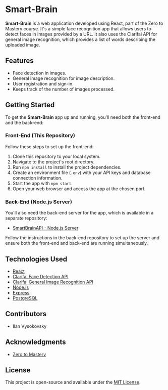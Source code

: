 # Smart-Brain

**Smart-Brain** is a web application developed using React, part of the Zero to Mastery course. It's a simple face recognition app that allows users to detect faces in images provided by a URL. It also uses the Clarifai API for general image recognition, which provides a list of words describing the uploaded image.

## Features

- Face detection in images.
- General image recognition for image description.
- User registration and sign-in.
- Keeps track of the number of images processed.

## Getting Started

To get the **Smart-Brain** app up and running, you'll need both the front-end and the back-end:

### Front-End (This Repository)

Follow these steps to set up the front-end:

1. Clone this repository to your local system.
2. Navigate to the project's root directory.
3. Run `npm install` to install the project dependencies.
4. Create an environment file (`.env`) with your API keys and database connection information.
5. Start the app with `npm start`.
6. Open your web browser and access the app at the chosen port.

### Back-End (Node.js Server)

You'll also need the back-end server for the app, which is available in a separate repository:

- [SmartBrainAPI - Node.js Server](https://github.com/ilanvys/SmartBrainAPI)

Follow the instructions in the back-end repository to set up the server and ensure both the front-end and back-end are running simultaneously.

## Technologies Used

- [React](https://reactjs.org/)
- [Clarifai Face Detection API](https://www.clarifai.com/)
- [Clarifai General Image Recognition API](https://www.clarifai.com/)
- [Node.js](https://nodejs.org/)
- [Express](https://expressjs.com/)
- [PostgreSQL](https://www.postgresql.org/)

## Contributors

- Ilan Vysokovsky

## Acknowledgments

- [Zero to Mastery](https://zerotomastery.io/)

## License

This project is open-source and available under the [MIT License](LICENSE).

